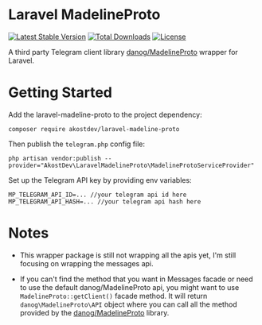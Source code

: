 # Laravel MadelineProto
[![Latest Stable Version](https://poser.pugx.org/akostdev/laravel-madeline-proto/v)](//packagist.org/packages/akostdev/laravel-madeline-proto)
[![Total Downloads](https://poser.pugx.org/akostdev/laravel-madeline-proto/downloads)](//packagist.org/packages/akostdev/laravel-madeline-proto)
[![License](https://poser.pugx.org/akostdev/laravel-madeline-proto/license)](//packagist.org/packages/akostdev/laravel-madeline-proto)

A third party Telegram client library [danog/MadelineProto](https://github.com/danog/MadelineProto) wrapper for Laravel.

# Getting Started

Add the laravel-madeline-proto to the project dependency:

```shell script
composer require akostdev/laravel-madeline-proto
```

Then publish the `telegram.php` config file:

```shell script
php artisan vendor:publish --provider="AkostDev\LaravelMadelineProto\MadelineProtoServiceProvider"
```

Set up the Telegram API key by providing env variables:

```dotenv
MP_TELEGRAM_API_ID=... //your telegram api id here
MP_TELEGRAM_API_HASH=... //your telegram api hash here
```

# Notes

* This wrapper package is still not wrapping all the apis yet, I'm still focusing on wrapping the messages api.

* If you can't find the method that you want in Messages facade or need to use the default danog/MadelineProto api, you might want to use `MadelineProto::getClient()` facade method. It will return `danog\MadelineProto\API` object where you can call all the method provided by the [danog/MadelineProto](https://github.com/danog/MadelineProto) library.
